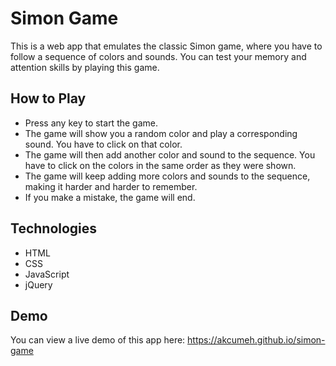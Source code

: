 # Simon Game

This is a web app that emulates the classic Simon game, where you have to follow a sequence of colors and sounds. You can test your memory and attention skills by playing this game.

## How to Play

- Press any key to start the game.
- The game will show you a random color and play a corresponding sound. You have to click on that color.
- The game will then add another color and sound to the sequence. You have to click on the colors in the same order as they were shown.
- The game will keep adding more colors and sounds to the sequence, making it harder and harder to remember.
- If you make a mistake, the game will end.

## Technologies

- HTML
- CSS
- JavaScript
- jQuery

## Demo

You can view a live demo of this app here: https://akcumeh.github.io/simon-game